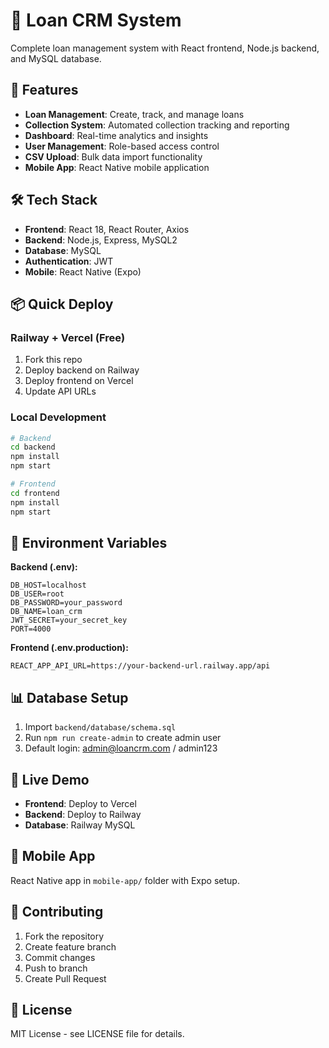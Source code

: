 # 🏦 Loan CRM System

Complete loan management system with React frontend, Node.js backend, and MySQL database.

## 🚀 Features

- **Loan Management**: Create, track, and manage loans
- **Collection System**: Automated collection tracking and reporting
- **Dashboard**: Real-time analytics and insights
- **User Management**: Role-based access control
- **CSV Upload**: Bulk data import functionality
- **Mobile App**: React Native mobile application

## 🛠️ Tech Stack

- **Frontend**: React 18, React Router, Axios
- **Backend**: Node.js, Express, MySQL2
- **Database**: MySQL
- **Authentication**: JWT
- **Mobile**: React Native (Expo)

## 📦 Quick Deploy

### Railway + Vercel (Free)
1. Fork this repo
2. Deploy backend on Railway
3. Deploy frontend on Vercel
4. Update API URLs

### Local Development
```bash
# Backend
cd backend
npm install
npm start

# Frontend
cd frontend
npm install
npm start
```

## 🔧 Environment Variables

**Backend (.env):**
```
DB_HOST=localhost
DB_USER=root
DB_PASSWORD=your_password
DB_NAME=loan_crm
JWT_SECRET=your_secret_key
PORT=4000
```

**Frontend (.env.production):**
```
REACT_APP_API_URL=https://your-backend-url.railway.app/api
```

## 📊 Database Setup

1. Import `backend/database/schema.sql`
2. Run `npm run create-admin` to create admin user
3. Default login: admin@loancrm.com / admin123

## 🎯 Live Demo

- **Frontend**: Deploy to Vercel
- **Backend**: Deploy to Railway
- **Database**: Railway MySQL

## 📱 Mobile App

React Native app in `mobile-app/` folder with Expo setup.

## 🤝 Contributing

1. Fork the repository
2. Create feature branch
3. Commit changes
4. Push to branch
5. Create Pull Request

## 📄 License

MIT License - see LICENSE file for details.